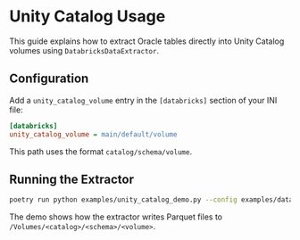 # Unity Catalog Usage

This guide explains how to extract Oracle tables directly into Unity Catalog volumes using `DatabricksDataExtractor`.

## Configuration

Add a `unity_catalog_volume` entry in the `[databricks]` section of your INI file:

```ini
[databricks]
unity_catalog_volume = main/default/volume
```

This path uses the format `catalog/schema/volume`.

## Running the Extractor

```bash
poetry run python examples/unity_catalog_demo.py --config examples/databricks_config.ini --tables examples/databricks_tables.json
```

The demo shows how the extractor writes Parquet files to `/Volumes/<catalog>/<schema>/<volume>`.
